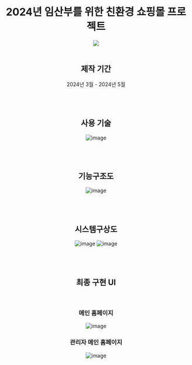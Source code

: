 <div align="center">  

# 2024년 임산부를 위한 친환경 쇼핑몰 프로젝트
[<img src="https://img.shields.io/badge/BELLEAF 홈페이지-83B81A?style=for-the-badge&logoColor=white"/>](http://ec2-13-209-174-125.ap-northeast-2.compute.amazonaws.com:8080)
<br/><br/>
  
## 제작 기간
2024년 3월 - 2024년 5월
<br/><br/><br/><br/>

## 사용 기술
![image](https://github.com/HwangWooJin1028/2023-capstone-shppingmall/assets/95200625/12170397-903e-43fa-b06c-142852f9fb7b)
<br/><br/><br/><br/>

## 기능구조도
![image](https://github.com/HwangWooJin1028/2023-capstone-shppingmall/assets/95200625/c70f7c6d-acb0-451a-aae4-9bef9510de08)
<br/><br/><br/><br/>

## 시스템구상도
![image](https://github.com/HwangWooJin1028/2023-capstone-shppingmall/assets/95200625/75b82dc1-3839-4894-ac64-90ceb05c1b34)
![image](https://github.com/HwangWooJin1028/2023-capstone-shppingmall/assets/95200625/1a6ab4c2-7f89-4b78-b6bc-3745d70cc419)
<br/><br/><br/><br/>

## 최종 구현 UI
<br/>

### 메인 홈페이지
![image](https://github.com/HwangWooJin1028/2023-capstone-shppingmall/assets/95200625/434f29c0-4d82-4846-b8fa-f13d53459336)
<br/>

### 관리자 메인 홈페이지
![image](https://github.com/HwangWooJin1028/2023-capstone-shppingmall/assets/95200625/2d614887-bc4f-4699-ad45-d62a156f6e6a)
<br/>


<br/><br/><br/><br/>
</div>
